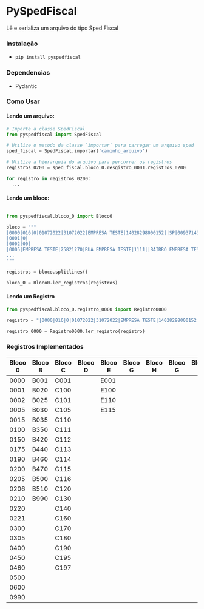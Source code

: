 # PySpedFiscal

Lê e serializa um arquivo do tipo Sped Fiscal

### Instalação

- `pip install pyspedfiscal`

### Dependencias

- Pydantic

### Como Usar

#### Lendo um arquivo:

```python
# Importe a classe SpedFiscal
from pyspedfiscal import SpedFiscal

# Utilize o metodo da classe `importar` para carregar um arquivo sped
sped_fiscal = SpedFiscal.importar('caminho_arquivo')

# Utilize a hierarquia do arquivo para percorrer os registros
registros_0200 = sped_fiscal.bloco_0.resgistro_0001.registros_0200

for registro in registros_0200:
  ...

```

#### Lendo um bloco:

```python

from pyspedfiscal.bloco_0 import Bloco0

bloco = """
|0000|016|0|01072022|31072022|EMPRESA TESTE|14028298000152||SP|009371438460|3550308|||A|0|
|0001|0|
|0002|00|
|0005|EMPRESA TESTE|25821270|RUA EMPRESA TESTE|1111||BAIRRO EMPRESA TESTE|2499999999|||
...
"""

registros = bloco.splitlines()

bloco_0 = Bloco0.ler_registros(registros)
```

#### Lendo um Registro

```python
from pyspedfiscal.bloco_0.registro_0000 import Registro0000

registro = "|0000|016|0|01072022|31072022|EMPRESA TESTE|14028298000152||SP|009371438460|3550308|||A|0|"

registro_0000 = Registro0000.ler_registro(registro)
```

### Registros Implementados

| Bloco 0 | Bloco B | Bloco C | Bloco D | Bloco E | Bloco G | Bloco H | Bloco G | Bloco K | Bloco 1 | Bloco 9 |
| ------- | ------- | ------- | ------- | ------- | ------- | ------- | ------- | ------- | ------- | ------- |
| 0000    | B001    | C001    |         | E001    |         |         |         |         |         | 9001    |
| 0001    | B020    | C100    |         | E100    |         |         |         |         |         | 9900    |
| 0002    | B025    | C101    |         | E110    |         |         |         |         |         | 9990    |
| 0005    | B030    | C105    |         | E115    |         |         |         |         |         | 9999    |
| 0015    | B035    | C110    |         |         |         |         |         |         |         |         |
| 0100    | B350    | C111    |         |         |         |         |         |         |         |         |
| 0150    | B420    | C112    |         |         |         |         |         |         |         |         |
| 0175    | B440    | C113    |         |         |         |         |         |         |         |         |
| 0190    | B460    | C114    |         |         |         |         |         |         |         |         |
| 0200    | B470    | C115    |         |         |         |         |         |         |         |         |
| 0205    | B500    | C116    |         |         |         |         |         |         |         |         |
| 0206    | B510    | C120    |         |         |         |         |         |         |         |         |
| 0210    | B990    | C130    |         |         |         |         |         |         |         |         |
| 0220    |         | C140    |         |         |         |         |         |         |         |         |
| 0221    |         | C160    |         |         |         |         |         |         |         |         |
| 0300    |         | C170    |         |         |         |         |         |         |         |         |
| 0305    |         | C180    |         |         |         |         |         |         |         |         |
| 0400    |         | C190    |         |         |         |         |         |         |         |         |
| 0450    |         | C195    |         |         |         |         |         |         |         |         |
| 0460    |         | C197    |         |         |         |         |         |         |         |         |
| 0500    |         |         |         |         |         |         |         |         |         |         |
| 0600    |         |         |         |         |         |         |         |         |         |         |
| 0990    |         |         |         |         |         |         |         |         |         |         |
